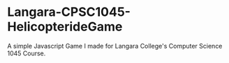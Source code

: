 # Langara-CPSC1045-HelicopterideGame

A simple Javascript Game I made for Langara College's Computer Science 1045 Course.
